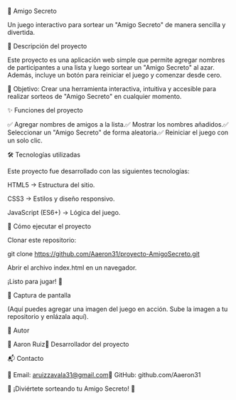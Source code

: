 🎁 Amigo Secreto

Un juego interactivo para sortear un "Amigo Secreto" de manera sencilla y divertida.

📜 Descripción del proyecto

Este proyecto es una aplicación web simple que permite agregar nombres de participantes a una lista y luego sortear un "Amigo Secreto" al azar. Además, incluye un botón para reiniciar el juego y comenzar desde cero.

🎯 Objetivo: Crear una herramienta interactiva, intuitiva y accesible para realizar sorteos de "Amigo Secreto" en cualquier momento.

✨ Funciones del proyecto

✅ Agregar nombres de amigos a la lista.✅ Mostrar los nombres añadidos.✅ Seleccionar un "Amigo Secreto" de forma aleatoria.✅ Reiniciar el juego con un solo clic.

🛠️ Tecnologías utilizadas

Este proyecto fue desarrollado con las siguientes tecnologías:

HTML5 → Estructura del sitio.

CSS3 → Estilos y diseño responsivo.

JavaScript (ES6+) → Lógica del juego.

🚀 Cómo ejecutar el proyecto

Clonar este repositorio:

git clone https://github.com/Aaeron31/proyecto-AmigoSecreto.git

Abrir el archivo index.html en un navegador.

¡Listo para jugar! 🎉

📸 Captura de pantalla

(Aquí puedes agregar una imagen del juego en acción. Sube la imagen a tu repositorio y enlázala aquí).

📝 Autor

👤 Aaron Ruiz📌 Desarrollador del proyecto

📬 Contacto

📧 Email: aruizzavala31@gmail.com🔗 GitHub: github.com/Aaeron31

🚀 ¡Diviértete sorteando tu Amigo Secreto! 🎁
